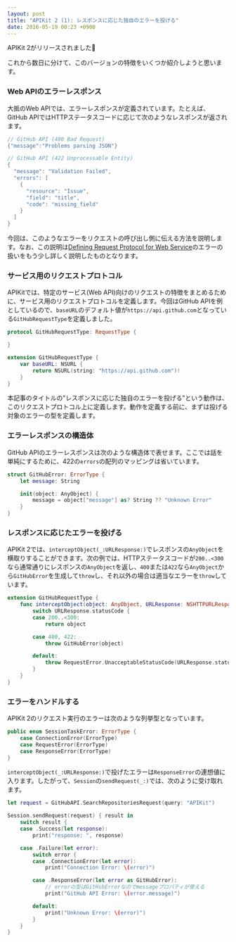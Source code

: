 ```yaml
---
layout: post
title: "APIKit 2 (1): レスポンスに応じた独自のエラーを投げる"
date: 2016-05-19 00:23 +0900
---
```


APIKit 2がリリースされました🎉

これから数日に分けて、このバージョンの特徴をいくつか紹介しようと思います。

### Web APIのエラーレスポンス
大抵のWeb APIでは、エラーレスポンスが定義されています。たとえば、GitHub APIではHTTPステータスコードに応じて次のようなレスポンスが返されます。

```swift
// GitHub API (400 Bad Request)
{"message":"Problems parsing JSON"}

// GitHub API (422 Unprocessable Entity)
{
  "message": "Validation Failed",
  "errors": [
    {
      "resource": "Issue",
      "field": "title",
      "code": "missing_field"
    }
  ]
}
```

今回は、このようなエラーをリクエストの呼び出し側に伝える方法を説明します。なお、この説明は[Defining Request Protocol for Web Service](https://github.com/ishkawa/APIKit/blob/7177b6c70225926db103ec6bd19a77a062127c39/Documentation/DefiningRequestProtocolForWebService.md)のエラーの扱いをもう少し詳しく説明したものとなります。

### サービス用のリクエストプロトコル

APIKitでは、特定のサービス(Web API)向けのリクエストの特徴をまとめるために、サービス用のリクエストプロトコルを定義します。今回はGitHub APIを例としているので、`baseURL`のデフォルト値が`https://api.github.com`となっている`GitHubRequestType`を定義しました。

```swift
protocol GitHubRequestType: RequestType {

}

extension GitHubRequestType {
    var baseURL: NSURL {
        return NSURL(string: "https://api.github.com")!
    }
}
```

本記事のタイトルの"レスポンスに応じた独自のエラーを投げる"という動作は、このリクエストプロトコル上に定義します。動作を定義する前に、まずは投げる対象のエラーの型を定義します。

### エラーレスポンスの構造体

GitHub APIのエラーレスポンスは次のような構造体で表せます。ここでは話を単純にするために、422の`errors`の配列のマッピングは省いています。

```swift
struct GitHubError: ErrorType {
    let message: String

    init(object: AnyObject) {
        message = object["message"] as? String ?? "Unknown Error"
    }
}
```

### レスポンスに応じたエラーを投げる

APIKit 2では、`interceptObject(_:URLResponse:)`でレスポンスの`AnyObject`を横取りすることができます。次の例では、HTTPステータスコードが`200..<300`なら通常通りにレスポンスの`AnyObject`を返し、`400`または`422`なら`AnyObject`から`GitHubError`を生成して`throw`し、それ以外の場合は適当なエラーを`throw`しています。

```swift
extension GitHubRequestType {
    func interceptObject(object: AnyObject, URLResponse: NSHTTPURLResponse) throws -> AnyObject {
        switch URLResponse.statusCode {
        case 200..<300:
            return object

        case 400, 422:
            throw GitHubError(object)

        default:
            throw RequestError.UnacceptableStatusCode(URLResponse.statusCode)
        }
    }
}
```

### エラーをハンドルする

APIKit 2のリクエスト実行のエラーは次のような列挙型となっています。

```swift
public enum SessionTaskError: ErrorType {
    case ConnectionError(ErrorType)
    case RequestError(ErrorType)
    case ResponseError(ErrorType)
}
```

`interceptObject(_:URLResponse:)`で投げたエラーは`ResponseError`の連想値に入ります。したがって、`Session`の`sendRequest(_:)`では、次のように受け取れます。

```swift
let request = GitHubAPI.SearchRepositoriesRequest(query: "APIKit")

Session.sendRequest(request) { result in
    switch result {
    case .Success(let response):
        print("response: ", response)

    case .Failure(let error):
        switch error {
        case .ConnectionError(let error):
            print("Connection Error: \(error)")

        case .ResponseError(let error as GitHubError):
            // errorの型はGitHubErrorなのでmessageプロパティが使える
            print("GitHub API Error: \(error.message)")

        default:
            print("Unknown Error: \(error)")
        }
    }
}
```
